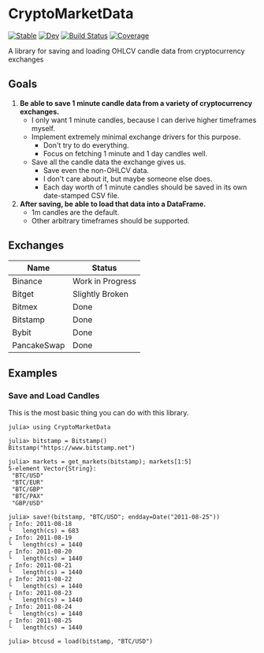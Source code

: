 # CryptoMarketData

[![Stable](https://img.shields.io/badge/docs-stable-blue.svg)](https://g-gundam.github.io/CryptoMarketData.jl/stable/)
[![Dev](https://img.shields.io/badge/docs-dev-blue.svg)](https://g-gundam.github.io/CryptoMarketData.jl/dev/)
[![Build Status](https://github.com/g-gundam/CryptoMarketData.jl/actions/workflows/CI.yml/badge.svg?branch=main)](https://github.com/g-gundam/CryptoMarketData.jl/actions/workflows/CI.yml?query=branch%3Amain)
[![Coverage](https://codecov.io/gh/g-gundam/CryptoMarketData.jl/branch/main/graph/badge.svg)](https://codecov.io/gh/g-gundam/CryptoMarketData.jl)

A library for saving and loading OHLCV candle data from cryptocurrency exchanges

## Goals

1.  **Be able to save 1 minute candle data from a variety of cryptocurrency exchanges.**
    + I only want 1 minute candles, because I can derive higher timeframes myself.
    + Implement extremely minimal exchange drivers for this purpose.
      - Don't try to do everything.
      - Focus on fetching 1 minute and 1 day candles well.
    + Save all the candle data the exchange gives us.
      - Save even the non-OHLCV data.
      - I don't care about it, but maybe someone else does.
      - Each day worth of 1 minute candles should be saved in its own date-stamped CSV file.
2.  **After saving, be able to load that data into a DataFrame.**
    + 1m candles are the default.
    + Other arbitrary timeframes should be supported.

## Exchanges

| Name        | Status           |
|-------------|------------------|
| Binance     | Work in Progress |
| Bitget      | Slightly Broken  |
| Bitmex      | Done             |
| Bitstamp    | Done             |
| Bybit       | Done             |
| PancakeSwap | Done             |

## Examples

### Save and Load Candles

This is the most basic thing you can do with this library.

```julia-repl
julia> using CryptoMarketData

julia> bitstamp = Bitstamp()
Bitstamp("https://www.bitstamp.net")

julia> markets = get_markets(bitstamp); markets[1:5]
5-element Vector{String}:
 "BTC/USD"
 "BTC/EUR"
 "BTC/GBP"
 "BTC/PAX"
 "GBP/USD"

julia> save!(bitstamp, "BTC/USD"; endday=Date("2011-08-25"))
┌ Info: 2011-08-18
└   length(cs) = 683
┌ Info: 2011-08-19
└   length(cs) = 1440
┌ Info: 2011-08-20
└   length(cs) = 1440
┌ Info: 2011-08-21
└   length(cs) = 1440
┌ Info: 2011-08-22
└   length(cs) = 1440
┌ Info: 2011-08-23
└   length(cs) = 1440
┌ Info: 2011-08-24
└   length(cs) = 1440
┌ Info: 2011-08-25
└   length(cs) = 1440

julia> btcusd = load(bitstamp, "BTC/USD")
```
